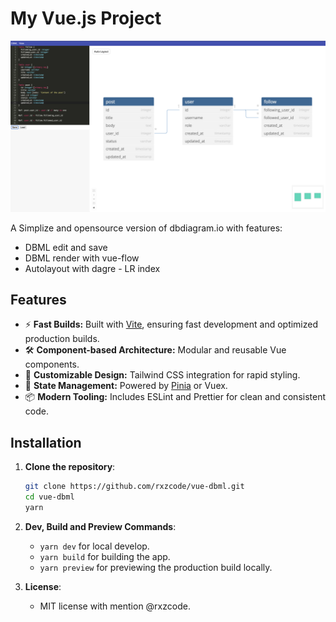# My Vue.js Project

![Project Screenshot](public/screenshot.png)

A Simplize and opensource version of dbdiagram.io with features:
- DBML edit and save
- DBML render with vue-flow
- Autolayout with dagre - LR index

## Features

- ⚡ **Fast Builds:** Built with [Vite](https://vitejs.dev/), ensuring fast development and optimized production builds.
- 🛠️ **Component-based Architecture:** Modular and reusable Vue components.
- 🎨 **Customizable Design:** Tailwind CSS integration for rapid styling.
- 🚀 **State Management:** Powered by [Pinia](https://pinia.vuejs.org/) or Vuex.
- 📦 **Modern Tooling:** Includes ESLint and Prettier for clean and consistent code.

## Installation

1. **Clone the repository**:
   ```bash
   git clone https://github.com/rxzcode/vue-dbml.git
   cd vue-dbml
   yarn

2. **Dev, Build and Preview Commands**:
   - `yarn dev` for local develop.
   - `yarn build` for building the app.
   - `yarn preview` for previewing the production build locally.

3. **License**:
   - MIT license with mention @rxzcode.
